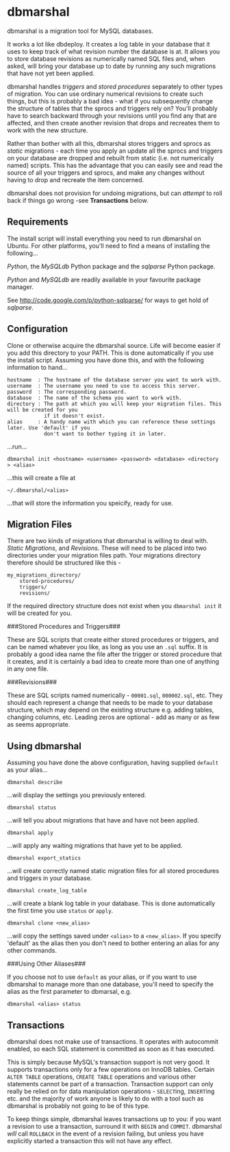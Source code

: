 dbmarshal
=========

dbmarshal is a migration tool for MySQL databases.

It works a lot like dbdeploy. It creates a log table in your database that it uses to keep
track of what revision number the database is at. It allows you to store database revisions as
numerically named SQL files and, when asked, will bring your database up to date by running
any such migrations that have not yet been applied.

dbmarshal handles *triggers* and *stored procedures* separately to other types of migration. You can
use ordinary numerical revisions to create such things, but this is probably a bad idea - what if
you subsequently change the structure of tables that the sprocs and triggers rely on? You'll
probably have to search backward through your revisions until you find any that are affected, and
then create another revision that drops and recreates them to work with the new structure.

Rather than bother with all this, dbmarshal stores triggers and sprocs as *static* migrations -
each time you apply an update all the sprocs and triggers on your database are dropped and rebuilt
from static (i.e. not numerically named) scripts. This has the advantage that you can easily see
and read the source of all your triggers and sprocs, and make any changes without having to drop and
recreate the item concerned.

dbmarshal does not provision for undoing migrations, but can *attempt* to roll back if things go
wrong -see **Transactions** below.

Requirements
------------

The install script will install everything you need to run dbmarshal on Ubuntu. For other platforms, 
you'll need to find a means of installing the following...

*Python*, the *MySQLdb* Python package and the *sqlparse* Python package.

*Python* and *MySQLdb* are readily available in your favourite package manager.

See http://code.google.com/p/python-sqlparse/ for ways to get hold of *sqlparse*.

Configuration
-------------

Clone or otherwise acquire the dbmarshal source. Life will become easier if you add this directory
to your PATH. This is done automatically if you use the install script. Assuming you have done 
this, and with the following information to hand...


    hostname  : The hostname of the database server you want to work with.
    username  : The username you need to use to access this server.
    password  : The corresponding password.
    database  : The name of the schema you want to work with.
    directory : The path at which you will keep your migration files. This will be created for you
                if it doesn't exist.
    alias     : A handy name with which you can reference these settings later. Use 'default' if you
                don't want to bother typing it in later.

...run...

    dbmarshal init <hostname> <username> <password> <database> <directory > <alias>

...this will create a file at

    ~/.dbmarshal/<alias>

...that will store the information you speicify, ready for use.


Migration Files
---------------

There are two kinds of migrations that dbmarshal is willing to deal with. *Static Migrations*,
and *Revisions*. These will need to be placed into two directories under your migration files path.
Your migrations directory therefore should be structured like this -

    my_migrations_directory/
        stored-procedures/
        triggers/
        revisions/

If the required directory structure does not exist when you `dbmarshal init` it will be created for 
you.

###Stored Procedures and Triggers###

These are SQL scripts that create either stored procedures or triggers, and can be named whatever
you like, as long as you use an `.sql` suffix. It is probably a good idea name the file after the
trigger or stored procedure that it creates, and it is certainly a bad idea to create more than one
of anything in any one file.

###Revisions###

These are SQL scripts named numerically - `00001.sql`, `000002.sql`, etc. They should each represent
a change that needs to be made to your database structure, which may depend on the existing
structure e.g. adding tables, changing columns, etc. Leading zeros are optional - add as many or as
few as seems appropriate.


Using dbmarshal
---------------

Assuming you have done the above configuration, having supplied `default` as your alias...

    dbmarshal describe

...will display the settings you previously entered.

    dbmarshal status

...will tell you about migrations that have and have not been applied.

    dbmarshal apply

...will apply any waiting migrations that have yet to be applied.

    dbmarshal export_statics

...will create correctly named static migration files for all stored procedures and triggers in your
database.

    dbmarshal create_log_table

...will create a blank log table in your database. This is done automatically the first time you
use `status` or `apply`.

    dbmarshal clone <new_alias>

...will copy the settings saved under `<alias>` to a `<new_alias>`. If you specify 'default' as the
alias then you don't need to bother entering an alias for any other commands.

###Using Other Aliases###

If you choose not to use `default` as your alias, or if you want to use dbmarshal to manage more
than one database, you'll need to specify the alias as the first parameter to dbmarsal, e.g.

    dbmarshal <alias> status


Transactions
------------

dbmarshal does not make use of transactions. It operates with autocommit enabled, so each SQL
statement is committed as soon as it has executed.

This is simply because MySQL's transaction support is not very good. It supports transactions only
for a few operations on InnoDB tables. Certain `ALTER TABLE` operations, `CREATE TABLE` operations
and various other statements cannot be part of a transaction. Transaction support can only really be
relied on for data manipulation operations - `SELECT`ing, `INSERT`ing etc. and the majority of work
anyone is likely to do with a tool such as dbmarshal is probably not going to be of this type.

To keep things simple, dbmarshal leaves transactions up to you: if you want a revision to use a
transaction, surround it with `BEGIN` and `COMMIT`. dbmarshal *will* call `ROLLBACK` in the event
of a revision failing, but unless you have explicitly started a transaction this will not have any
effect.
